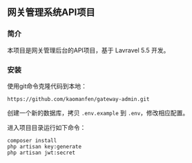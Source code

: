## 网关管理系统API项目

### **简介**
本项目是网关管理后台的API项目，基于 Lavravel 5.5 开发。

### **安装**
使用git命令克隆代码到本地：

`https://github.com/kaomanfen/gateway-admin.git`

创建一个新的数据库，拷贝 `.env.example` 到 `.env`，修改相应配置。


进入项目目录运行如下命令：
```
composer install
php artisan key:generate
php artisan jwt:secret
```